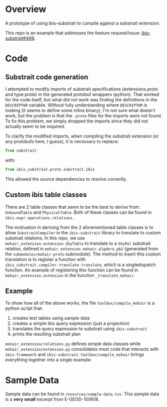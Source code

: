 # Overview

A prototype of using ibis-substrait to compile against a substrait extension.

This repo is an example that addresses the feature request/issue: [ibis-substrait#498][issue-498].


# Code

## Substrait code generation
I attempted to modify imports of substrait specifications (extensions.proto and
type.proto) in the generated protobuf wrappers (python). That worked for the code itself,
but what did not work was finding the definitions in the `DESCRIPTOR` variable. Without
fully understanding where `DESCRIPTOR` is looking (it seems to define some inline binary),
I'm not sure what doesn't work, but the problem is that the `.proto` files for the imports
were not found. To fix this problem, we simply dropped the imports since they did not
actually seem to be required.

To clarify the modified imports, when compiling the substrait extension (or any protobufs
here, I guess), it is necessary to replace:

```python
from substrait
```

with:

```python
from ibis_substrait.proto.substrait.ibis
```

This allowed the source dependencies to resolve correctly.

## Custom ibis table classes

There are 2 table classes that seem to be the best to derive from: `UnboundTable` and
`PhysicalTable`. Both of these classes can be found in `ibis.expr.operations.relations`.

The motivation in deriving from the 2 aforementioned table classes is to allow
`SubstraitCompiler` in the `ibis-substrait` library to translate to custom substrait
relations. In this repo, we use `mohair_extension.extension.SkyTable` to translate to a
`SkyRel` substrait relation, defined in `mohair_extension.mohair.algebra_pb2` (generated
from the `submodules/mohair-proto` submodule). The method to insert this custom
translation is to register a function with `ibis_substrait.compiler.translate.translate`,
which is a singledispatch function. An example of registering this function can be found
in `mohair_extension.extension` in the function `_translate_mohair`.

## Example

To show how all of the above works, the file `toolbox/compile_mohair` is a python script
that:
1. creates test tables using sample data
2. creates a simple ibis query expression (just a projection)
3. translates the query expression to substrait using `ibis-substrait`
4. prints the resulting substrait plan

`mohair_extension/relations.py` defines simple data classes while
`mohair_extension/extension.py` consolidates most code that interacts with
`ibis-framework` and `ibis-substrait`. `toolbox/compile_mohair` brings everything together
into a single example.


# Sample Data

Sample data can be found in `resources/sample-data.tsv`. This sample data is a **very
small** excerpt from E-GEOD-100618.


<!-- Resources -->
[issue-498]: https://github.com/ibis-project/ibis-substrait/issues/498
